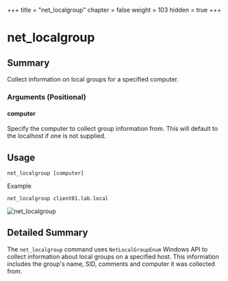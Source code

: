 +++
title = "net_localgroup"
chapter = false
weight = 103
hidden = true
+++

# net_localgroup

## Summary
Collect information on local groups for a specified computer.

### Arguments (Positional)
#### computer
Specify the computer to collect group information from. This will default to the localhost if one is not supplied.

## Usage
```
net_localgroup [computer]
```
Example
```
net_localgroup client01.lab.local
```

![net_localgroup](../images/net_localgroup.png)

## Detailed Summary
The `net_localgroup` command uses `NetLocalGroupEnum` Windows API to collect information about local groups on a specified host. This information includes the group's name, SID, comments and computer it was collected from.